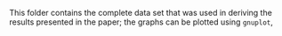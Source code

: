 This folder contains the complete data set that was used in deriving the results presented in the paper; the graphs can be plotted using `gnuplot`,
